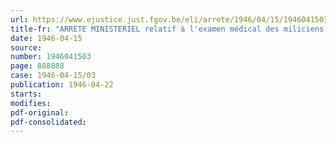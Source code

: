 ```yaml
---
url: https://www.ejustice.just.fgov.be/eli/arrete/1946/04/15/1946041503/justel
title-fr: "ARRETE MINISTERIEL relatif à l'examen médical des miliciens de la levée de 1945"
date: 1946-04-15
source:
number: 1946041503
page: 888888
case: 1946-04-15/03
publication: 1946-04-22
starts:
modifies:
pdf-original:
pdf-consolidated:
---
```


